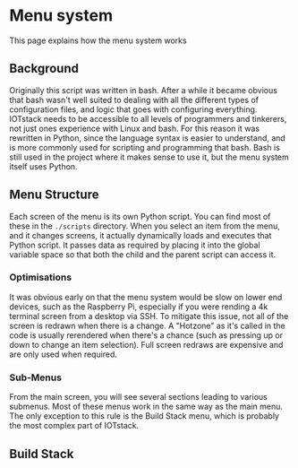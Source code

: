 # Menu system

This page explains how the menu system works

## Background
Originally this script was written in bash. After a while it became obvious that bash wasn't well suited to dealing with all the different types of configuration files, and logic that goes with configuring everything. IOTstack needs to be accessible to all levels of programmers and tinkerers, not just ones experience with Linux and bash. For this reason it was rewritten in Python, since the language syntax is easier to understand, and is more commonly used for scripting and programming that bash. Bash is still used in the project where it makes sense to use it, but the menu system itself uses Python.

## Menu Structure

Each screen of the menu is its own Python script. You can find most of these in the `./scripts` directory. When you select an item from the menu, and it changes screens, it actually dynamically loads and executes that Python script. It passes data as required by placing it into the global variable space so that both the child and the parent script can access it.

### Optimisations

It was obvious early on that the menu system would be slow on lower end devices, such as the Raspberry Pi, especially if you were rending a 4k terminal screen from a desktop via SSH. To mitigate this issue, not all of the screen is redrawn when there is a change. A "Hotzone" as it's called in the code is usually rerendered when there's a chance (such as pressing up or down to change an item selection). Full screen redraws are expensive and are only used when required.

### Sub-Menus

From the main screen, you will see several sections leading to various submenus. Most of these menus work in the same way as the main menu. The only exception to this rule is the Build Stack menu, which is probably the most complex part of IOTstack.

## Build Stack